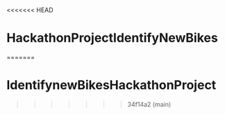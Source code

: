 <<<<<<< HEAD
# HackathonProjectIdentifyNewBikes
=======
# IdentifynewBikesHackathonProject
>>>>>>> 34f14a2 (main)
